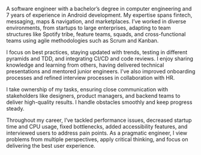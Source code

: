 A software engineer with a bachelor’s degree in computer engineering and 7 years of experience in Android development. My expertise spans fintech, messaging, maps & navigation, and marketplaces. I’ve worked in diverse environments, from startups to large enterprises, adapting to team structures like Spotify tribe, feature teams, squads, and cross-functional teams using agile methodologies such as Scrum and Kanban.

I focus on best practices, staying updated with trends, testing in different pyramids and TDD, and integrating CI/CD and code reviews. I enjoy sharing knowledge and learning from others, having delivered technical presentations and mentored junior engineers. I’ve also improved onboarding processes and refined interview processes in collaboration with HR.

I take ownership of my tasks, ensuring close communication with stakeholders like designers, product managers, and backend teams to deliver high-quality results. I handle obstacles smoothly and keep progress steady.

Throughout my career, I’ve tackled performance issues, decreased startup time and CPU usage, fixed bottlenecks, added accessibility features, and interviewed users to address pain points. As a pragmatic engineer, I view problems from multiple perspectives, apply critical thinking, and focus on delivering the best user experience.

<!--
**sepehrsadri/sepehrsadri** is a ✨ _special_ ✨ repository because its `README.md` (this file) appears on your GitHub profile.

Here are some ideas to get you started:

- 🔭 I’m currently working on ...
- 🌱 I’m currently learning ...
- 👯 I’m looking to collaborate on ...
- 🤔 I’m looking for help with ...
- 💬 Ask me about ...
- 📫 How to reach me: ...
- 😄 Pronouns: ...
- ⚡ Fun fact: ...
-->
